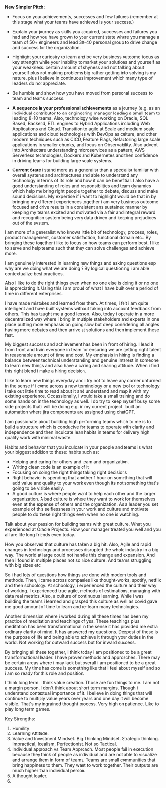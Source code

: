 **New Simpler Pitch:** 
- Focus on your achievements, successes and few failures (remember at this stage what your teams have achieved is your success.)
- Explain your journey as skills you acquired, successes and failures you had and how you have grown to your current state where you manage a team of 50+ engineers and lead 30-40 personal group to drive change and success for the organization. 
- Highlight your curiosity to learn and be very business outcome focus as key strength while your inability to market your solutions and yourself as your weakness. certain amount of shyness and not talking about yourself plus not making problems big rather getting into solving is my nature. plus i believe in continuous improvement which many type of leaders do not appreciate. 

- Be humble and show how you have moved from personal success to team and teams success.

- **A sequence in your professional achievements** as a journey (e.g. as an individual contributor to an engineering manager leading a small team to leading 8-10 teams. Also, technology wise working on Oracle, SQL Based, Backend, ETL engines to Hybrid Applications including Web Applications and Cloud. Transition to agile at Scale and medium scale applications and cloud technologies with DevOps as culture, and other modern techniques such as CICD, Feature Flags, Refactoring large scale applications in smaller chunks, and focus on Observability. Also advent into Architecture understanding microservices as a pattern, AWS Serverless technologies, Dockers and Kubernetes and then confidence in driving teams for building large scale systems. 

- **Current State** I stand more as a generalist than a specialist familiar with overall systems and architectures and able to understand any technology in terms of its role and how it can be benefitial. I also have a good understanding of roles and responsiblities and team dynamics which help me bring right people together to debate, discuss and make sound decisions. My expertise if i want to highlight would be that in by bringing my different experiences together i am very business outcome focused and drive results in a consistent ans sustained manner by keeping my teams excited and motivated via a fair and integral reward and recognition system being very data driven and keeping prejudices out of the system. 

I am more of a generalist who knows little bit of technology, process, roles, product management, customer satisfaction, functional domain etc..  By bringing these together i like to focus on how teams can perform best. I like to serve and help teams such that they can solve challenges and achieve more. 

I am genuinely interested in learning new things and asking questions esp why are we doing what we are doing ? By logical questioning i am able contextualize best practices. 

Also I like to do the right things even when no one else is doing it or no one is appreciating it. Using this i am proud of what I have built over a period of time in different enterprises. 

I have made mistakes and learned from them. At times, i felt i am quite intelligent and have built systems without taking into account feedback from others. This has taught me a good lesson. Also, today i operate in a more decentralized way where i bring in multiple stakeholders and experts in one place putting more emphasis on going slow but deep considering all angles having more debates and then arrive at solutions and then implement these fast. 

My biggest success and achievement has been in front of hiring. I lead it from front and train everyone in team for ensuring we are getting right talent in reasonable amount of time and cost. My emphasis in hiring is finding a balance between technical understanding and genuine interest in someone to learn new things and also have a caring and sharing attitude. When i find this right blend i make a hiring decision. 

I like to learn new things everyday and i try not to leave any corner unturned in the sense if i come across a new terminology or a new tool or technology i take out little time to read about it and understand and map it with my existing experience. Occassionally, i would take a small training and do some hands on in the technology as well. I do try to keep myself busy some side projects that i will be doing e.g. in my current project i built an automation where jira components are assigned using chatGPT. 

 I am passionate about building high performing teams which to me is to build a structure which is conducive for teams to operate with clarity and independence and then inculcate lean habits in teams for delivery high quality work with minimal waste. 

Habits and behavior that you inculcate in your people and teams is what your biggest addition to these: habits such as: 
- Helping and caring for others and team and organization. 
- Writing clean code is an example of it 
- Focusing on doing the right things taking right decisions 
- Right behavior is spending that another 1 hour on something that will add value and quality to your work even though its not something that's going to be visible easily. 
- A good culture is where people want to help each other and the larger organization. A bad culture is where they want to work for themselves even at the expense of others and the organization. As a leader you set example of this selflessness in  your work and culture and motivate people to do these right things even when no one is watching. 


Talk about your passion for building teams with great culture. What you experienced at Oracle Projects. How your manager treated you well and you all are life long friends even today. 


How you observed that culture has taken a big hit. Also, Agile and rapid changes in technology and processes disrupted the whole industry in a big way. The world at large could not handle this change and expansion. And then i found in multiple places not so nice culture. And teams struggling with big sizes etc. 

So i had lots of questions how things are done with modern tools and methods. Then, i came across companies like thought-works, spotify, netflix and then schoology. At schoology, i experienced the culture and their way of working. I experienced true agile, methods of estimations, managing with data real metrics. Also, a culture of continuous learning. While i was building the teams i learned and grasped this culture as well as covid gave me good amount of time to learn and re-learn many technologies. 

Another dimension where i worked during all these times has been my practice of meditation and teachings of yss. These teachings plus meditation has been transformational in the sense it has provided me extra ordinary clarity of mind. It has answered my questions. Deepest of these is the purpose of life and being able to achieve it through your duties in the world. Not working for outward success but for inward success. 

By bringing all these together, i think today i am positioned to be a great transformational leader. I have proven methods and approaches. There may be certain areas where i may lack but overall i am positioned to be a great success. My time has come is something like that i feel about myself and so i am so ready for this role and position. 

I think long term. I think value creation. Those are fun things to me. I am not a margin person. I don't think about short term margins. Though i understand contextual importance of it. I believe in doing things that will continue to multiply value years over years and one day it will become visible. That's my ingrained thought process. Very high on patience. Like to play long term games. 


Key Strengths: 
1. Humility
2. Learning Attitude. 
3. Value and Investment Mindset. Big Thinking Mindset. Strategic thinking. Impractical, Idealism, Perfectionist, Not so Tactical. 
4. Individual approach vs Team Approach. Most people fail in execution because they think of people as individual and are not able to visualize and arrange them in form of teams. Teams are small communities that bring happiness to them. They want to work together. Their outputs are much higher than individual person. 
5. A thought leader. 
6. 